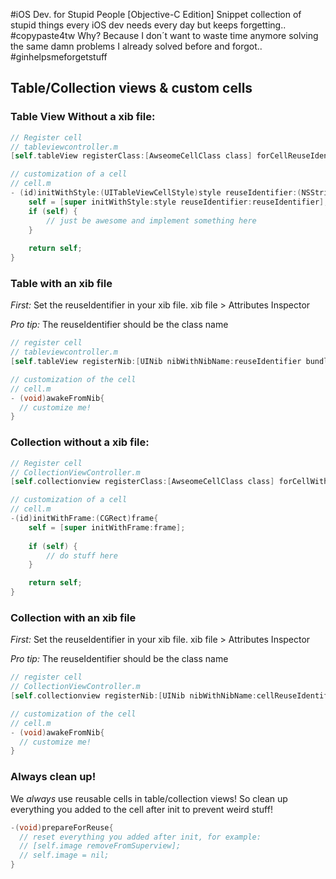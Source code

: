 #iOS Dev. for Stupid People [Objective-C Edition]
Snippet collection of stupid things every iOS dev needs every day but keeps forgetting.. #copypaste4tw
Why? Because I don´t want to waste time anymore solving the same damn problems I already solved before and forgot.. #ginhelpsmeforgetstuff

## Table/Collection views & custom cells

### Table View Without a xib file:
```objective-c
// Register cell
// tableviewcontroller.m
[self.tableView registerClass:[AwseomeCellClass class] forCellReuseIdentifier:reuseIdentifier];

// customization of a cell
// cell.m
- (id)initWithStyle:(UITableViewCellStyle)style reuseIdentifier:(NSString *)reuseIdentifier{
    self = [super initWithStyle:style reuseIdentifier:reuseIdentifier];
    if (self) {
        // just be awesome and implement something here
    }
    
    return self;
}
```

### Table with an xib file

*First:* Set the reuseIdentifier in your xib file. xib file > Attributes Inspector

*Pro tip:* The reuseIdentifier should be the class name

```objective-c
// register cell
// tableviewcontroller.m
[self.tableView registerNib:[UINib nibWithNibName:reuseIdentifier bundle:nil] forCellReuseIdentifier:reuseIdentifier];

// customization of the cell
// cell.m
- (void)awakeFromNib{
  // customize me!
}
```

### Collection without a xib file:
```objective-c
// Register cell
// CollectionViewController.m
[self.collectionview registerClass:[AwseomeCellClass class] forCellWithReuseIdentifier:cellReuseIdentifier];

// customization of a cell
// cell.m
-(id)initWithFrame:(CGRect)frame{
    self = [super initWithFrame:frame];
    
    if (self) {
        // do stuff here
    }

    return self;
}
```

### Collection with an xib file

*First:* Set the reuseIdentifier in your xib file. xib file > Attributes Inspector

*Pro tip:* The reuseIdentifier should be the class name

```objective-c
// register cell
// CollectionViewController.m
[self.collectionview registerNib:[UINib nibWithNibName:cellReuseIdentifier bundle:nil]  forCellWithReuseIdentifier:cellReuseIdentifier];

// customization of the cell
// cell.m
- (void)awakeFromNib{
  // customize me!
}
```

### Always clean up!
We *always* use reusable cells in table/collection views! So clean up everything you added to the cell after init to prevent weird stuff!

```objective-c
-(void)prepareForReuse{
  // reset everything you added after init, for example:
  // [self.image removeFromSuperview];
  // self.image = nil;
}
```